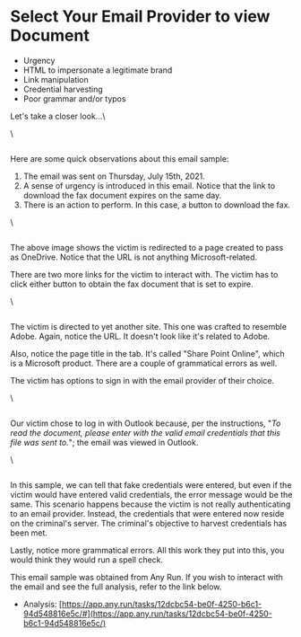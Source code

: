 # Select Your Email Provider to view Document

* Urgency
* HTML to impersonate a legitimate brand
* Link manipulation
* Credential harvesting
* Poor grammar and/or typos

Let's take a closer look...\


\


<figure><img src="https://assets.tryhackme.com/additional/phishing2.0/email6-details2.png" alt=""><figcaption></figcaption></figure>

Here are some quick observations about this email sample:

1. The email was sent on Thursday, July 15th, 2021. &#x20;
2. A sense of urgency is introduced in this email. Notice that the link to download the fax document expires on the same day.
3. There is an action to perform. In this case, a button to download the fax.&#x20;

\


<figure><img src="https://assets.tryhackme.com/additional/phishing2.0/email6-phish1b.png" alt=""><figcaption></figcaption></figure>

The above image shows the victim is redirected to a page created to pass as OneDrive. Notice that the URL is not anything Microsoft-related.&#x20;

There are two more links for the victim to interact with. The victim has to click either button to obtain the fax document that is set to expire.&#x20;

\


<figure><img src="https://assets.tryhackme.com/additional/phishing2.0/email6-phish2b.png" alt=""><figcaption></figcaption></figure>

The victim is directed to yet another site. This one was crafted to resemble Adobe. Again, notice the URL. It doesn't look like it's related to Adobe.

Also, notice the page title in the tab. It's called "Share Point Online", which is a Microsoft product.  There are a couple of grammatical errors as well.&#x20;

The victim has options to sign in with the email provider of their choice.&#x20;

\


<figure><img src="https://assets.tryhackme.com/additional/phishing2.0/email6-phish3.png" alt=""><figcaption></figcaption></figure>

Our victim chose to log in with Outlook because, per the instructions, "_To read the document, please enter with the valid email credentials that this file was sent to._"; the email was viewed in Outlook.&#x20;

\


<figure><img src="https://assets.tryhackme.com/additional/phishing2.0/email6-phish4.png" alt=""><figcaption></figcaption></figure>

In this sample, we can tell that fake credentials were entered, but even if the victim would have entered valid credentials, the error message would be the same. This scenario happens because the victim is not really authenticating to an email provider. Instead, the credentials that were entered now reside on the criminal's server. The criminal's objective to harvest credentials has been met.&#x20;

Lastly, notice more grammatical errors. All this work they put into this, you would think they would run a spell check.&#x20;

This email sample was obtained from Any Run. If you wish to interact with the email and see the full analysis, refer to the link below.

* Analysis: [https://app.any.run/tasks/12dcbc54-be0f-4250-b6c1-94d548816e5c/#](https://app.any.run/tasks/12dcbc54-be0f-4250-b6c1-94d548816e5c/)
